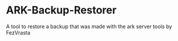 # ARK-Backup-Restorer
A tool to restore a backup that was made with the ark server tools by FezVrasta
